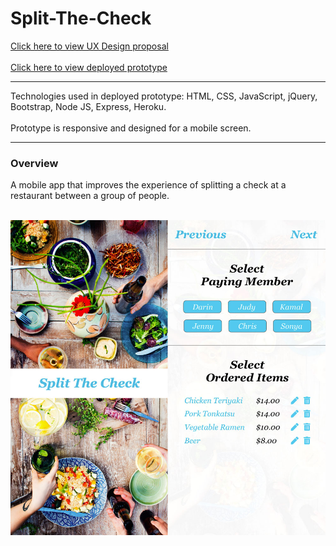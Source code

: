 # Split-The-Check

[Click here to view UX Design proposal](https://github.com/makicoding/Split-The-Check/blob/master/Presentation%20Deck/Split%20The%20Check%20App%20Presentation%20v3.pdf)
<br></br>
[Click here to view deployed prototype](https://aqueous-bayou-95081.herokuapp.com/)
***

Technologies used in deployed prototype: HTML, CSS, JavaScript, jQuery, Bootstrap, Node JS, Express, Heroku. 
<br></br>
Prototype is responsive and designed for a mobile screen. 

***
### Overview
A mobile app that improves the experience of splitting a check at a restaurant between a group of people. 
<br></br>

<kbd>![Screenshot](https://raw.githubusercontent.com/makicoding/Split-The-Check/master/screenshot/sRGB_1000px_SplitTheCheck_Thumbnail.jpg)</kbd>



